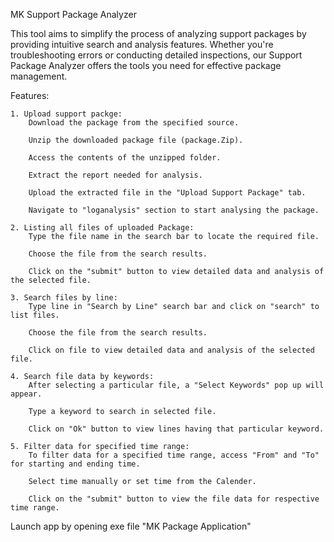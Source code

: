 MK Support Package Analyzer
 
 This tool aims to simplify the process of analyzing support packages by providing intuitive search and analysis features. 
 Whether you're troubleshooting errors or conducting detailed inspections, our Support Package Analyzer offers the tools you need for effective package management.
 
Features:

	1. Upload support packge:
		Download the package from the specified source.
		
		Unzip the downloaded package file (package.Zip).

		Access the contents of the unzipped folder.

		Extract the report needed for analysis.
		
		Upload the extracted file in the "Upload Support Package" tab.
		
		Navigate to "loganalysis" section to start analysing the package.
		
	2. Listing all files of uploaded Package:
		Type the file name in the search bar to locate the required file.
		
		Choose the file from the search results.
		
		Click on the "submit" button to view detailed data and analysis of the selected file.
		
	3. Search files by line:
		Type line in "Search by Line" search bar and click on "search" to list files.
		
		Choose the file from the search results.
		
		Click on file to view detailed data and analysis of the selected file.
	
	4. Search file data by keywords:
		After selecting a particular file, a "Select Keywords" pop up will appear.
		
		Type a keyword to search in selected file.
		
		Click on "Ok" button to view lines having that particular keyword.
		
	5. Filter data for specified time range:
		To filter data for a specified time range, access "From" and "To" for starting and ending time.
		
		Select time manually or set time from the Calender.
		
		Click on the "submit" button to view the file data for respective time range.
		
	
 
Launch app by opening exe file "MK Package Application"